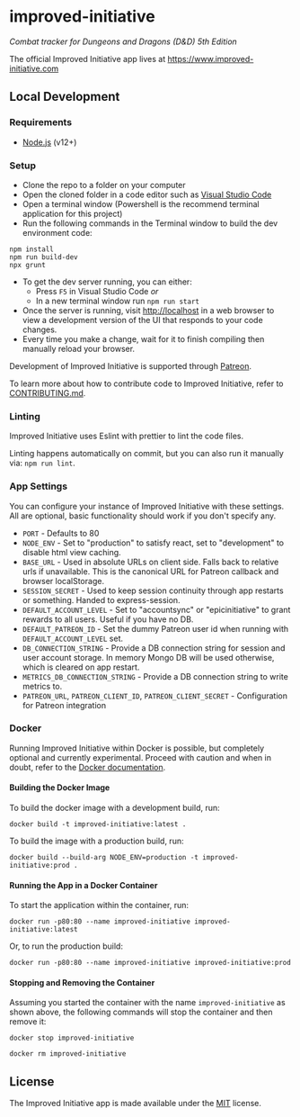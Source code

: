 # improved-initiative

_Combat tracker for Dungeons and Dragons (D&amp;D) 5th Edition_

The official Improved Initiative app lives at https://www.improved-initiative.com

## Local Development

### Requirements

- [Node.js](https://nodejs.org/en/) (v12+)

### Setup

- Clone the repo to a folder on your computer
- Open the cloned folder in a code editor such as [Visual Studio Code](https://code.visualstudio.com/)
- Open a terminal window (Powershell is the recommend terminal application for this project)
- Run the following commands in the Terminal window to build the dev environment code:

```
npm install
npm run build-dev
npx grunt
```

- To get the dev server running, you can either:
  - Press `F5` in Visual Studio Code _or_
  - In a new terminal window run `npm run start`
- Once the server is running, visit <http://localhost> in a web browser to view a development version of the UI that responds to your code changes.
- Every time you make a change, wait for it to finish compiling then manually reload your browser.

Development of Improved Initiative is supported through [Patreon](https://www.patreon.com/improvedinitiative).

To learn more about how to contribute code to Improved Initiative, refer to [CONTRIBUTING.md](./CONTRIBUTING.md).

### Linting

Improved Initiative uses Eslint with prettier to lint the code files.

Linting happens automatically on commit, but you can also run it manually via: `npm run lint`.

### App Settings

You can configure your instance of Improved Initiative with these settings. All are optional, basic functionality should work if you don't specify any.

- `PORT` - Defaults to 80
- `NODE_ENV` - Set to "production" to satisfy react, set to "development" to disable html view caching.
- `BASE_URL` - Used in absolute URLs on client side. Falls back to relative urls if unavailable. This is the canonical URL for Patreon callback and browser localStorage.
- `SESSION_SECRET` - Used to keep session continuity through app restarts or something. Handed to express-session.
- `DEFAULT_ACCOUNT_LEVEL` - Set to "accountsync" or "epicinitiative" to grant rewards to all users. Useful if you have no DB.
- `DEFAULT_PATREON_ID` - Set the dummy Patreon user id when running with `DEFAULT_ACCOUNT_LEVEL` set.
- `DB_CONNECTION_STRING` - Provide a DB connection string for session and user account storage. In memory Mongo DB will be used otherwise, which is cleared on app restart.
- `METRICS_DB_CONNECTION_STRING` - Provide a DB connection string to write metrics to.
- `PATREON_URL`, `PATREON_CLIENT_ID`, `PATREON_CLIENT_SECRET` - Configuration for Patreon integration

### Docker

Running Improved Initiative within Docker is possible, but completely optional and currently experimental. Proceed with caution and when in doubt, refer to the [Docker documentation](https://docs.docker.com/).

#### Building the Docker Image

To build the docker image with a development build, run:

`docker build -t improved-initiative:latest .`

To build the image with a production build, run:

`docker build --build-arg NODE_ENV=production -t improved-initiative:prod .`

#### Running the App in a Docker Container

To start the application within the container, run:

`docker run -p80:80 --name improved-initiative improved-initiative:latest`

Or, to run the production build:

`docker run -p80:80 --name improved-initiative improved-initiative:prod`

#### Stopping and Removing the Container

Assuming you started the container with the name `improved-initiative` as shown above, the following commands will stop the container and then remove it:

`docker stop improved-initiative`

`docker rm improved-initiative`

## License

The Improved Initiative app is made available under the [MIT](license) license.
